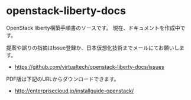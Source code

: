 # openstack-liberty-docs
OpenStack liberty構築手順書のソースです。
現在、ドキュメントを作成中です。

提案や誤りの指摘はIssue登録か、日本仮想化技術までメールにてお願いします。

- <https://github.com/virtualtech/openstack-liberty-docs/issues>

PDF版は下記のURLからダウンロードできます。

- <http://enterprisecloud.jp/installguide-openstack/>
